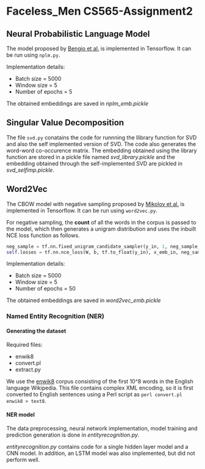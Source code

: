 # Faceless_Men CS565-Assignment2

## Neural Probabilistic Language Model

The model proposed by [Bengio et al.](http://www.jmlr.org/papers/volume3/bengio03a/bengio03a.pdf) is implemented in Tensorflow. It can be run using `nplm.py`.

Implementation details:
* Batch size = 5000
* Window size = 5
* Number of epochs = 5

The obtained embeddings are saved in *nplm_emb.pickle*

## Singular Value Decomposition

The file `svd.py` conatains the code for runnning the llibrary function for SVD and also the self implemented version of SVD. The code also generates the word-word co-occurence matrix. The embedding obtained using the library function are stored in a pickle file named *svd_library.pickle* and the embedding obtained through the self-implemented SVD are pickled in *svd_selfimp.pickle*.  

## Word2Vec

The CBOW model with negative sampling proposed by [Mikolov et al.](https://papers.nips.cc/paper/5021-distributed-representations-of-words-and-phrases-and-their-compositionality.pdf) is implemented in Tensorflow. It can be run using `word2vec.py`.

For negative sampling, the **count** of all the words in the corpus is passed to the model, which then generates a unigram distribution and uses the inbuilt NCE loss function as follows.

```python
neg_sample = tf.nn.fixed_unigram_candidate_sampler(y_in, 1, neg_sample_size, True, dictionary_size, unigrams=count)
self.losses = tf.nn.nce_loss(W, b, tf.to_float(y_in), x_emb_in, neg_sample_size, dictionary_size, sampled_values=neg_sample)
```

Implementation details:
* Batch size = 5000
* Window size = 5
* Number of epochs = 50

The obtained embeddings are saved in *word2vec_emb.pickle*

### Named Entity Recognition (NER)

#### Generating the dataset

Required files:
* enwik8
* convert.pl
* extract.py

We use the [enwik8](http://mattmahoney.net/dc/textdata.html) corpus consisting of the first 10^8 words in the English language Wikipedia. This file contains complex XML encoding, so it is first converted to English sentences using a Perl script as `perl convert.pl enwik8 > text8`.

#### NER model

The data preprocessing, neural network implementation, model training and prediction generation is done in *entityrecognition.py*.

*entityrecognition.py* contains code for a single hidden layer model and a CNN model. In addition, an LSTM model was also implemented, but did not perform well.
